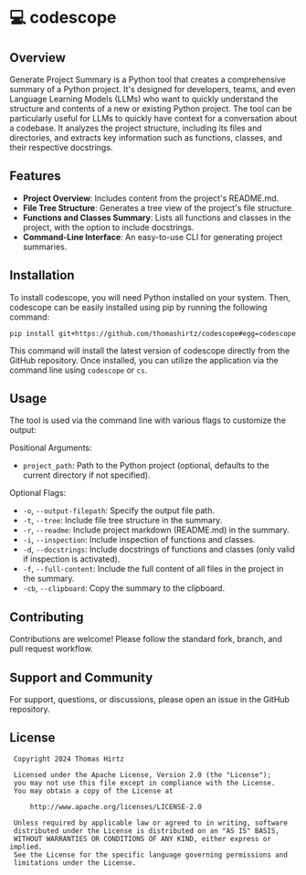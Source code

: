 # 💻 codescope

## Overview
Generate Project Summary is a Python tool that creates a comprehensive summary of a Python project. It's designed for developers, teams, and even Language Learning Models (LLMs) who want to quickly understand the structure and contents of a new or existing Python project. The tool can be particularly useful for LLMs to quickly have context for a conversation about a codebase. It analyzes the project structure, including its files and directories, and extracts key information such as functions, classes, and their respective docstrings.

## Features
- **Project Overview**: Includes content from the project's README.md.
- **File Tree Structure**: Generates a tree view of the project's file structure.
- **Functions and Classes Summary**: Lists all functions and classes in the project, with the option to include docstrings.
- **Command-Line Interface**: An easy-to-use CLI for generating project summaries.

## Installation
To install codescope, you will need Python installed on your system. Then, codescope can be easily installed using pip by running the following command:

```
pip install git+https://github.com/thomashirtz/codescope#egg=codescope
```

This command will install the latest version of codescope directly from the GitHub repository. Once installed, you can utilize the application via the command line using `codescope` or `cs`.

## Usage
The tool is used via the command line with various flags to customize the output:

Positional Arguments:
- `project_path`: Path to the Python project (optional, defaults to the current directory if not specified).

Optional Flags:
- `-o`, `--output-filepath`: Specify the output file path.
- `-t`, `--tree`: Include file tree structure in the summary.
- `-r`, `--readme`: Include project markdown (README.md) in the summary.
- `-i`, `--inspection`: Include inspection of functions and classes.
- `-d`, `--docstrings`: Include docstrings of functions and classes (only valid if inspection is activated).
- `-f`, `--full-content`: Include the full content of all files in the project in the summary.
- `-cb`, `--clipboard`: Copy the summary to the clipboard.


## Contributing
Contributions are welcome! Please follow the standard fork, branch, and pull request workflow.

## Support and Community
For support, questions, or discussions, please open an issue in the GitHub repository.

## License

     Copyright 2024 Thomas Hirtz

     Licensed under the Apache License, Version 2.0 (the "License");
     you may not use this file except in compliance with the License.
     You may obtain a copy of the License at

         http://www.apache.org/licenses/LICENSE-2.0

     Unless required by applicable law or agreed to in writing, software
     distributed under the License is distributed on an "AS IS" BASIS,
     WITHOUT WARRANTIES OR CONDITIONS OF ANY KIND, either express or implied.
     See the License for the specific language governing permissions and
     limitations under the License.

